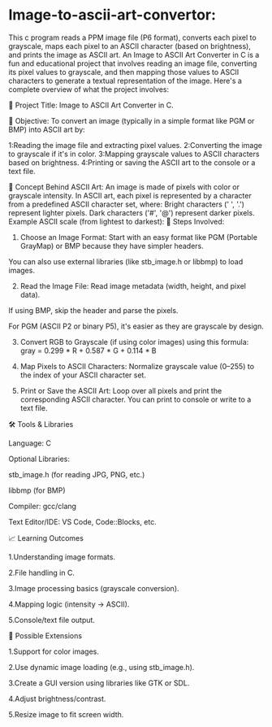 # Image-to-ascii-art-convertor:
This c program reads a PPM image file (P6 format), converts each pixel to grayscale, maps each pixel to an ASCII character (based on brightness), and prints the image as ASCII art.
An Image to ASCII Art Converter in C is a fun and educational project that involves reading an image file, converting its pixel values to grayscale, and then mapping those values to ASCII characters to generate a textual representation of the image. Here's a complete overview of what the project involves:

📌 Project Title:
Image to ASCII Art Converter in C.

🎯 Objective:
To convert an image (typically in a simple format like PGM or BMP) into ASCII art by:

1:Reading the image file and extracting pixel values.
2:Converting the image to grayscale if it's in color.
3:Mapping grayscale values to ASCII characters based on brightness.
4:Printing or saving the ASCII art to the console or a text file.

🧠 Concept Behind ASCII Art:
An image is made of pixels with color or grayscale intensity.
In ASCII art, each pixel is represented by a character from a predefined ASCII character set, where:
Bright characters (' ', '.') represent lighter pixels.
Dark characters ('#', '@') represent darker pixels.
Example ASCII scale (from lightest to darkest):
🧱 Steps Involved:
1. Choose an Image Format:
Start with an easy format like PGM (Portable GrayMap) or BMP because they have simpler headers.

You can also use external libraries (like stb_image.h or libbmp) to load images.

2. Read the Image File:
Read image metadata (width, height, and pixel data).

If using BMP, skip the header and parse the pixels.

For PGM (ASCII P2 or binary P5), it's easier as they are grayscale by design.

3. Convert RGB to Grayscale (if using color images) using this formula:
gray = 0.299 * R + 0.587 * G + 0.114 * B 

4. Map Pixels to ASCII Characters:
Normalize grayscale value (0–255) to the index of your ASCII character set.

5. Print or Save the ASCII Art:
Loop over all pixels and print the corresponding ASCII character.
You can print to console or write to a text file.

🛠️ Tools & Libraries

Language: C

Optional Libraries:

stb_image.h (for reading JPG, PNG, etc.)

libbmp (for BMP)

Compiler: gcc/clang

Text Editor/IDE: VS Code, Code::Blocks, etc.

📈 Learning Outcomes

1.Understanding image formats.

2.File handling in C.

3.Image processing basics (grayscale conversion).

4.Mapping logic (intensity → ASCII).

5.Console/text file output.

🧩 Possible Extensions

1.Support for color images.

2.Use dynamic image loading (e.g., using stb_image.h).

3.Create a GUI version using libraries like GTK or SDL.

4.Adjust brightness/contrast.

5.Resize image to fit screen width.


